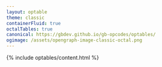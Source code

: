 ```yaml
---
layout: optable
theme: classic
containerFluid: true
octalTables: true
canonical: https://gbdev.github.io/gb-opcodes/optables/
ogimage: /assets/opengraph-image-classic-octal.png
---
```


{% include optables/content.html %}
